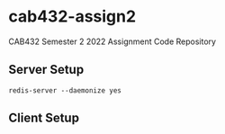 # cab432-assign2
 CAB432 Semester 2 2022 Assignment Code Repository

## Server Setup
    redis-server --daemonize yes

## Client Setup
